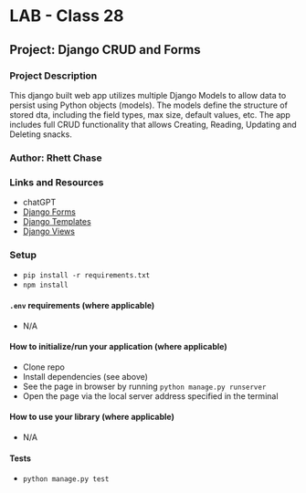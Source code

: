 # LAB - Class 28

## Project: Django CRUD and Forms

### Project Description

This django built web app utilizes multiple Django Models to allow data to persist using Python objects (models). The models define the structure of stored dta, including the field types, max size, default values, etc. The app includes full CRUD functionality that allows Creating, Reading, Updating and Deleting snacks.

### Author: Rhett Chase

### Links and Resources

<!-- - [back-end server url](https://capital-finder-rhett-chase.vercel.app/api) -->
<!-- - [front-end application](http://xyz.com/) (when applicable) -->
- chatGPT
- [Django Forms](https://developer.mozilla.org/en-US/docs/Learn/Server-side/Django/Forms)
- [Django Templates](https://developer.mozilla.org/en-US/docs/Learn/Server-side/Django/Home_page)
- [Django Views](https://developer.mozilla.org/en-US/docs/Learn/Server-side/Django/Generic_views)

### Setup

- `pip install -r requirements.txt`
- `npm install`

#### `.env` requirements (where applicable)

<!-- i.e.
- `PORT` - Port Number
- `DATABASE_URL` - URL to the running Postgres instance/db -->
- N/A

#### How to initialize/run your application (where applicable)

- Clone repo
- Install dependencies (see above)
- See the page in browser by running `python manage.py runserver`
- Open the page via the local server address specified in the terminal

#### How to use your library (where applicable)

- N/A

#### Tests

- `python manage.py test`
